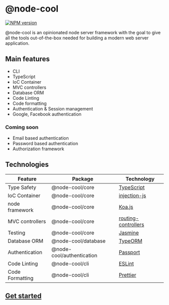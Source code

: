 # @node-cool <!-- {docsify-ignore-all} -->

[![NPM version][npm-image]][npm-url]

@node-cool is an opinionated node server framework with the goal to give all the tools out-of-the-box needed for building a modern web server application.

## Main features

- CLI
- TypeScript
- IoC Container
- MVC controllers
- Database ORM
- Code Linting
- Code formatting
- Authentication & Session management
- Google, Facebook authentication

### Coming soon

- Email based authentication
- Password based authentication
- Authorization framework

## Technologies

| Feature         | Package                   | Technology                                                               |
| --------------- | ------------------------- | ------------------------------------------------------------------------ |
| Type Safety     | @node-cool/core           | [TypeScript](https://www.npmjs.com/package/typescript)                   |
| IoC Container   | @node-cool/core           | [injection-js](https://www.npmjs.com/package/injection-js)               |
| node framework  | @node-cool/core           | [Koa.js](https://www.npmjs.com/package/koa)                              |
| MVC controllers | @node-cool/core           | [routing-controllers](https://www.npmjs.com/package/routing-controllers) |
| Testing         | @node-cool/core           | [Jasmine](https://www.npmjs.com/package/jasmine)                         |
| Database ORM    | @node-cool/database       | [TypeORM](https://www.npmjs.com/package/typeorm)                         |
| Authentication  | @node-cool/authentication | [Passport](https://www.npmjs.com/package/passport)                       |
| Code Linting    | @node-cool/cli            | [ESLint](https://www.npmjs.com/package/eslint)                           |
| Code Formatting | @node-cool/cli            | [Prettier](https://www.npmjs.com/package/prettier)                       |

## [Get started](/getting-started/install.md)

[npm-url]: https://www.npmjs.com/package/@node-cool/core
[npm-image]: http://img.shields.io/npm/v/@node-cool/core.svg
